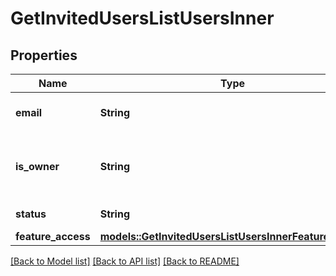 # GetInvitedUsersListUsersInner

## Properties

Name | Type | Description | Notes
------------ | ------------- | ------------- | -------------
**email** | **String** | Email address of the user. | 
**is_owner** | **String** | Flag for indicating is user owner of the organization. | 
**status** | **String** | Status of the invited user. | 
**feature_access** | [**models::GetInvitedUsersListUsersInnerFeatureAccess**](getInvitedUsersList_users_inner_feature_access.md) |  | 

[[Back to Model list]](../README.md#documentation-for-models) [[Back to API list]](../README.md#documentation-for-api-endpoints) [[Back to README]](../README.md)


